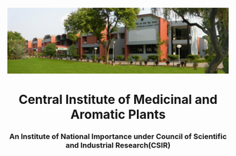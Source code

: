 ![logo](https://github.com/CimapPhenoTech/CimapPhenoTech/blob/main/BuildingCIMAP.jpeg)
<h1 align="center">Central Institute of Medicinal and Aromatic Plants</h1>
<h3 align="center">An Institute of National Importance under Council of Scientific and Industrial Research(CSIR)</h3>
